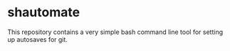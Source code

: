 # shautomate

This repository contains a very simple bash command line tool for setting up autosaves for git.

